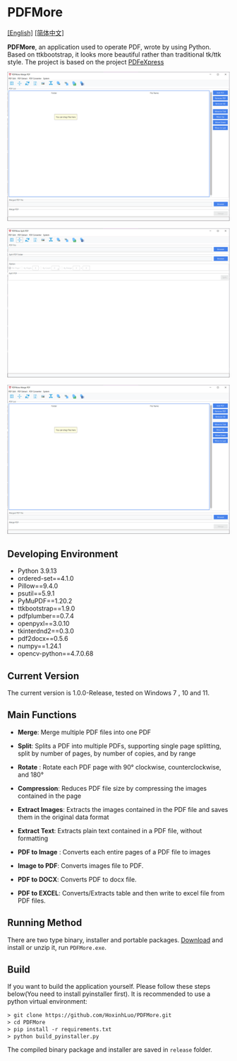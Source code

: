 # PDFMore

[[English]](https://github.com/HoxinhLuo/PDFMore/blob/main/README.md)  [[简体中文]](https://github.com/HoxinhLuo/PDFMore/blob/main/README_zh.md)


**PDFMore**, an application used to operate PDF, wrote by using Python. Based on ttkbootstrap, it looks more beautiful rather than traditional tk/ttk style. The project is based on the project [PDFeXpress](https://github.com/chianjin/PDFeXpress)

![Merge PDF](preview/merge.png "merge")

![Split PDF](preview/split.png "split")

![Rotate PDF](preview/merge.png "rotate")

## Developing Environment

- Python 3.9.13
- ordered-set==4.1.0
- Pillow==9.4.0
- psutil==5.9.1
- PyMuPDF==1.20.2
- ttkbootstrap==1.9.0
- pdfplumber==0.7.4
- openpyxl==3.0.10
- tkinterdnd2==0.3.0
- pdf2docx==0.5.6
- numpy==1.24.1
- opencv-python==4.7.0.68

## Current Version

The current version is 1.0.0-Release, tested on Windows 7 , 10 and 11. 

## Main Functions

- **Merge**: Merge multiple PDF files into one PDF
- **Split**: Splits a PDF into multiple PDFs, supporting single page splitting, split by number of pages, by number of
  copies, and by range
- **Rotate** : Rotate each PDF page with 90° clockwise, counterclockwise, and 180°
- **Compression**: Reduces PDF file size by compressing the images contained in the page
- **Extract Images**: Extracts the images contained in the PDF file and saves them in the original data format
- **Extract Text**: Extracts plain text contained in a PDF file, without formatting
- **PDF to Image** : Converts each entire pages of a PDF file to images
- **Image to PDF**: Converts images file to PDF.

- **PDF to DOCX**: Converts PDF to docx file.
- **PDF to EXCEL**: Converts/Extracts table and then write to excel file from PDF files.


## Running Method

There are two type binary, installer and portable packages. [Download](https://github.com/HoxinhLuo/PDFMore/releases)
and install or unzip it, run `PDFMore.exe`.

## Build

If you want to build the application yourself. Please follow these steps below(You need to install pyinstaller first). It is recommended to use a python virtual environment:

```shell
> git clone https://github.com/HoxinhLuo/PDFMore.git
> cd PDFMore
> pip install -r requirements.txt
> python build_pyinstaller.py
```

The compiled binary package and installer are saved in `release` folder.
